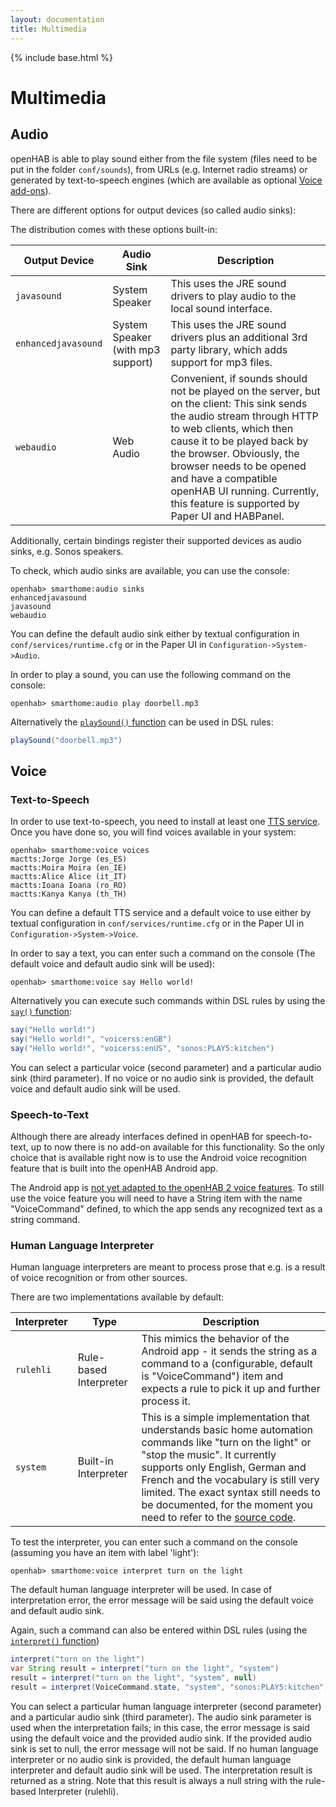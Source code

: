 ```yaml
---
layout: documentation
title: Multimedia
---
```


{% include base.html %}

# Multimedia

## Audio

openHAB is able to play sound either from the file system (files need to be put in the folder `conf/sounds`), from URLs (e.g. Internet radio streams) or generated by text-to-speech engines (which are available as optional [Voice add-ons]({{base}}/addons/voice.html)).

There are different options for output devices (so called audio sinks):

The distribution comes with these options built-in:

| Output Device       | Audio Sink                        | Description |
|---------------------|-----------------------------------|-------------|
| `javasound`         | System Speaker                    | This uses the JRE sound drivers to play audio to the local sound interface. |
| `enhancedjavasound` | System Speaker (with mp3 support) | This uses the JRE sound drivers plus an additional 3rd party library, which adds support for mp3 files. |
| `webaudio`          | Web Audio                         | Convenient, if sounds should not be played on the server, but on the client: This sink sends the audio stream through HTTP to web clients, which then cause it to be played back by the browser. Obviously, the browser needs to be opened and have a compatible openHAB UI running. Currently, this feature is supported by Paper UI and HABPanel. |

Additionally, certain bindings register their supported devices as audio sinks, e.g. Sonos speakers.

To check, which audio sinks are available, you can use the console:

```text
openhab> smarthome:audio sinks
enhancedjavasound
javasound
webaudio
```

You can define the default audio sink either by textual configuration in `conf/services/runtime.cfg` or in the Paper UI in `Configuration->System->Audio`.

In order to play a sound, you can use the following command on the console:

```text
openhab> smarthome:audio play doorbell.mp3
```

Alternatively the [`playSound()` function](https://www.eclipse.org/smarthome/documentation/javadoc/org/eclipse/smarthome/model/script/actions/Audio.html#playSound-java.lang.String-) can be used in DSL rules:

```java
playSound("doorbell.mp3")
```

## Voice

### Text-to-Speech

In order to use text-to-speech, you need to install at least one [TTS service]({{base}}/addons/voice.html).
Once you have done so, you will find voices available in your system:

```text
openhab> smarthome:voice voices
mactts:Jorge Jorge (es_ES)
mactts:Moira Moira (en_IE)
mactts:Alice Alice (it_IT)
mactts:Ioana Ioana (ro_RO)
mactts:Kanya Kanya (th_TH)
```

You can define a default TTS service and a default voice to use either by textual configuration in `conf/services/runtime.cfg` or in the Paper UI in `Configuration->System->Voice`.

In order to say a text, you can enter such a command on the console (The default voice and default audio sink will be used):

```text
openhab> smarthome:voice say Hello world!
```

Alternatively you can execute such commands within DSL rules by using the [`say()` function](https://www.eclipse.org/smarthome/documentation/javadoc/org/eclipse/smarthome/core/voice/VoiceManager.html#say-java.lang.String-):

```java
say("Hello world!")
say("Hello world!", "voicerss:enGB")
say("Hello world!", "voicerss:enUS", "sonos:PLAY5:kitchen")
```

You can select a particular voice (second parameter) and a particular audio sink (third parameter).
If no voice or no audio sink is provided, the default voice and default audio sink will be used.

### Speech-to-Text

Although there are already interfaces defined in openHAB for speech-to-text, up to now there is no add-on available for this functionality.
So the only choice that is available right now is to use the Android voice recognition feature that is built into the openHAB Android app.

The Android app is [not yet adapted to the openHAB 2 voice features](https://github.com/openhab/openhab.android/issues/242).
To still use the voice feature you will need to have a String item with the name "VoiceCommand" defined, to which the app sends any recognized text as a string command.

### Human Language Interpreter

Human language interpreters are meant to process prose that e.g. is a result of voice recognition or from other sources.

There are two implementations available by default:

| Interpreter | Type                   | Description |
|-------------|------------------------|-------------|
| `rulehli`   | Rule-based Interpreter | This mimics the behavior of the Android app - it sends the string as a command to a (configurable, default is "VoiceCommand") item and expects a rule to pick it up and further process it. |
| `system`    | Built-in Interpreter   | This is a simple implementation that understands basic home automation commands like "turn on the light" or "stop the music". It currently supports only English, German and French and the vocabulary is still very limited. The exact syntax still needs to be documented, for the moment you need to refer to the [source code](https://github.com/eclipse/smarthome/blob/master/bundles/core/org.eclipse.smarthome.core.voice/src/main/java/org/eclipse/smarthome/core/voice/internal/text/StandardInterpreter.java#L37). |

To test the interpreter, you can enter such a command on the console (assuming you have an item with label 'light'):

```text
openhab> smarthome:voice interpret turn on the light
```

The default human language interpreter will be used.
In case of interpretation error, the error message will be said using the default voice and default audio sink.

Again, such a command can also be entered within DSL rules (using the [`interpret()` function](https://www.eclipse.org/smarthome/documentation/javadoc/org/eclipse/smarthome/core/voice/VoiceManager.html#interpret-java.lang.String-))

```java
interpret("turn on the light")
var String result = interpret("turn on the light", "system")
result = interpret("turn on the light", "system", null)
result = interpret(VoiceCommand.state, "system", "sonos:PLAY5:kitchen")
```

You can select a particular human language interpreter (second parameter) and a particular audio sink (third parameter).
The audio sink parameter is used when the interpretation fails; in this case, the error message is said using the default voice and the provided audio sink.
If the provided audio sink is set to null, the error message will not be said.
If no human language interpreter or no audio sink is provided, the default human language interpreter and default audio sink will be used.
The interpretation result is returned as a string.
Note that this result is always a null string with the rule-based Interpreter (rulehli).
